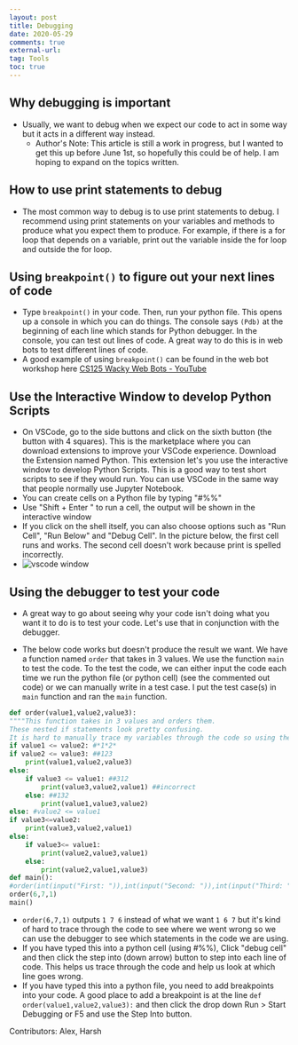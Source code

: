 ```yaml
---
layout: post
title: Debugging 
date: 2020-05-29
comments: true
external-url:
tag: Tools
toc: true
---
```


<!-- markdownlint-disable MD004 MD009 MD014 MD024 MD031 MD040 -->

## Why debugging is important

- Usually, we want to debug when we expect our code to act in some way but it acts in a different way instead.
  - Author's Note: This article is still a work in progress, but I wanted to get this up before June 1st, so hopefully this could be of help. I am hoping to expand on the topics written.

## How to use print statements to debug

- The most common way to debug is to use print statements to debug. I recommend using print statements on your variables and methods to produce what you expect them to produce. For example, if there is a for loop that depends on a variable, print out the variable inside the for loop and outside the for loop.

## Using `breakpoint()`  to figure out your next lines of code

- Type ` breakpoint() ` in your code. Then, run your python file. This opens up a console in which you can do things. The console says ` (Pdb) ` at the beginning of each line which stands for Python debugger. In the console, you can test out lines of code. A great way to do this is in web bots to test different lines of code.
- A good example of using `breakpoint()` can be found in the web bot workshop here [CS125 Wacky Web Bots - YouTube](https://youtu.be/07YsSpcDjHI?t=2293) <!-- Could we link a video that has -->

## Use the Interactive Window to develop Python Scripts

- On VSCode, go to the side buttons and click on the sixth button (the button with 4 squares). This is the marketplace where you can download extensions to improve your VSCode experience. Download the Extension named Python. This extension let's you use the interactive window to develop Python Scripts. This is a good way to test short scripts to see if they would run. You can use VSCode in the same way that people normally use Jupyter Notebook.
- You can create cells on a Python file by typing "#%%"
- Use "Shift + Enter " to run a cell, the output will be shown in the interactive window
- If you click on the shell itself, you can also choose options such as "Run Cell", "Run Below" and "Debug Cell". In the picture below, the first cell runs and works. The second cell doesn't work because print is spelled incorrectly.
- ![vscode window](https://remnote-user-data.s3.amazonaws.com/JbQektfjKlrvn-Hk4h_LnGN8WYArjMWGq_Mxdpcoi5dylv0PEOxzimppv-343i4Ds1HeSqWZYtOMbC6PlQ8SnzOTD7zBruELx2UF71_fJxjRqtHNXpW0BqwIYv1PE7MW.png)

## Using the debugger to test your code

- A great way to go about seeing why your code isn't doing what you want it to do is to test your code. Let's use that in conjunction with the debugger.

- The below code works but doesn't produce the result we want. We have a function named `order` that takes in 3 values. We use the function `main` to test the code. To the test the code, we can either input the code each time we run the python file (or python cell) (see the commented out code) or we can manually write in a test case. I put the test case(s) in `main` function and ran the `main` function.

```python
def order(value1,value2,value3):
""""This function takes in 3 values and orders them.
These nested if statements look pretty confusing. 
It is hard to manually trace my variables through the code so using the debugger helps."""
if value1 <= value2: #*1*2* 
if value2 <= value3: ##123
    print(value1,value2,value3)
else:
    if value3 <= value1: ##312
        print(value3,value2,value1) ##incorrect
    else: ##132
        print(value1,value3,value2)
else: #value2 <= value1
if value3<=value2:
    print(value3,value2,value1)
else:
    if value3<= value1:
        print(value2,value3,value1)
    else:
        print(value2,value1,value3)
def main():
#order(int(input("First: ")),int(input("Second: ")),int(input("Third: ")))
order(6,7,1)
main()
```

- `order(6,7,1)` outputs `1 7 6` instead of what we want `1 6 7`  but it's kind of hard to trace through the code to see where we went wrong so we can use the debugger to see which statements in the code we are using.
- If you have typed this into a python cell (using #%%), Click "debug cell" and then click the step into (down arrow) button to step into each line of code. This helps us trace through the code and help us look at which line goes wrong.
- If you have typed this into a python file, you need to add breakpoints into your code. A good place to add a breakpoint is at the line `def order(value1,value2,value3):` and then click the drop down Run > Start Debugging or F5 and use the Step Into button.

Contributors: Alex, Harsh
